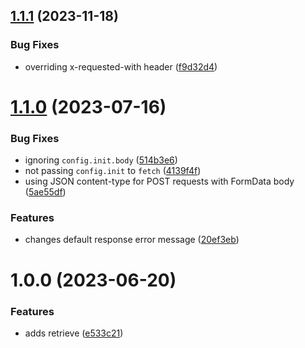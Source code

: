 ## [1.1.1](https://github.com/kleinfreund/retrieve/compare/v1.1.0...v1.1.1) (2023-11-18)


### Bug Fixes

* overriding x-requested-with header ([f9d32d4](https://github.com/kleinfreund/retrieve/commit/f9d32d4fbc8cd5d4b7104c868eac12421c7f27f6))

# [1.1.0](https://github.com/kleinfreund/retrieve/compare/v1.0.0...v1.1.0) (2023-07-16)


### Bug Fixes

* ignoring `config.init.body` ([514b3e6](https://github.com/kleinfreund/retrieve/commit/514b3e699251e255ef549c76403a69f03decce9d))
* not passing `config.init` to `fetch` ([4139f4f](https://github.com/kleinfreund/retrieve/commit/4139f4fe67392a5968b6ded515e2497f10ca3959))
* using JSON content-type for POST requests with FormData body ([5ae55df](https://github.com/kleinfreund/retrieve/commit/5ae55df407cd8fdd7930b7939b3730aa1d99331a))


### Features

* changes default response error message ([20ef3eb](https://github.com/kleinfreund/retrieve/commit/20ef3eba0b20e71526224f2329d7e8d6831f8cc2))

# 1.0.0 (2023-06-20)


### Features

* adds retrieve ([e533c21](https://github.com/kleinfreund/retrieve/commit/e533c219bbe7455d5a44b9728397b671935140f8))
